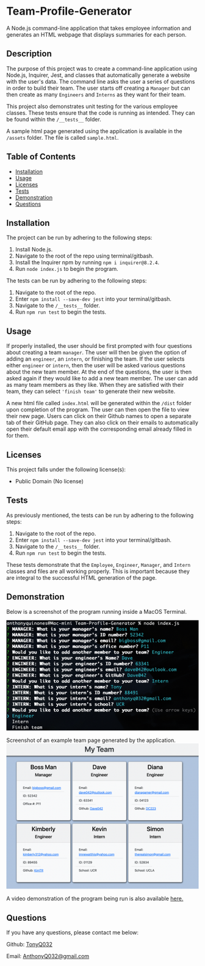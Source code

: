 # Team-Profile-Generator
A Node.js command-line application that takes employee information and generates an HTML webpage that displays summaries for each person.

## Description
The purpose of this project was to create a command-line application using Node.js, Inquirer, Jest, and classes that automatically generate a website with the user's data. The command line asks the user a series of questions in order to build their team. The user starts off creating a `Manager` but can then create as many `Engineers` and `Interns` as they want for their team. 

This project also demonstrates unit testing for the various employee classes. These tests ensure that the code is running as intended. They can be found within the `/__tests__` folder.

A sample html page generated using the application is available in the `/assets` folder. The file is called `sample.html`.

## Table of Contents
* [Installation](#installation)
* [Usage](#usage)
* [Licenses](#licenses)
* [Tests](#tests)
* [Demonstration](#demonstration)
* [Questions](#questions)

## Installation
The project can be run by adhering to the following steps:
1. Install Node.js.
3. Navigate to the root of the repo using terminal/gitbash.
4. Install the Inquirer npm by running `npm i inquirer@8.2.4`.
5. Run `node index.js` to begin the program.

The tests can be run by adhering to the following steps:
1. Navigate to the root of the repo.
2. Enter `npm install --save-dev jest` into your terminal/gitbash.
3. Navigate to the `/__tests__` folder.
4. Run `npm run test` to begin the tests.

## Usage
If properly installed, the user should be first prompted with four questions about creating a team `manager`. The user will then be given the option of adding an `engineer`, an `intern`, or finishing the team. If the user selects either `engineer` or `intern`, then the user will be asked various questions about the new team member. At the end of the questions, the user is then asked again if they would like to add a new team member. The user can add as many team members as they like. When they are satisfied with their team, they can select `'finish team'` to generate their new website.

A new html file called `index.html` will be generated within the `/dist` folder upon completion of the program. The user can then open the file to view their new page. Users can click on their Github names to open a separate tab of their GitHub page. They can also click on their emails to automatically open their default email app with the corresponding email already filled in for them.

## Licenses
This project falls under the following license(s): 

* Public Domain (No license)

## Tests
As previously mentioned, the tests can be run by adhering to the following steps:
1. Navigate to the root of the repo.
2. Enter `npm install --save-dev jest` into your terminal/gitbash.
3. Navigate to the `/__tests__` folder.
4. Run `npm run test` to begin the tests.

These tests demonstrate that the `Employee`, `Engineer`, `Manager`, and `Intern` classes and files are all working properly. This is important because they are integral to the successful HTML generation of the page.

## Demonstration
Below is a screenshot of the program running inside a MacOS Terminal.

![Screenshot of the program run on MacOS inside Terminal](./assets/images/profile-generator-screenshot.png)

Screenshot of an example team page generated by the application.
![Screenshot of an example team page generated by the application](./assets/images/team-site.png)

A video demonstration of the program being run is also available [here.](https://drive.google.com/file/d/1PmpF7zuz5hVbYJSNH9WWreoU6MomTxgD/view)

## Questions
If you have any questions, please contact me below: 

Github: [TonyQ032](https://github.com/TonyQ032) 

Email: AnthonyQ032@gmail.com
